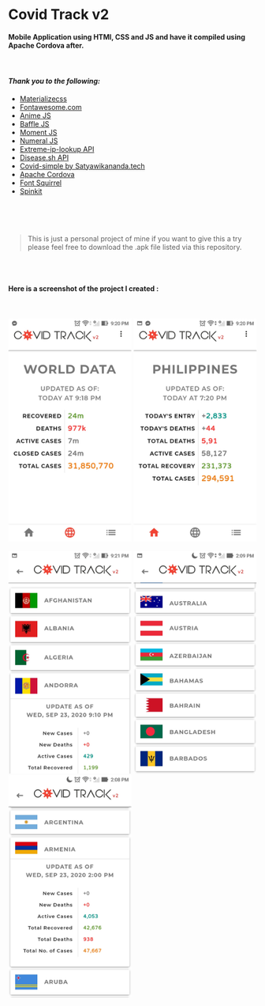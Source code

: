 # Covid Track v2

#### Mobile Application using HTMl, CSS and JS and have it compiled using Apache Cordova after.
<br/>

#### *Thank you to the following:*


* [Materializecss](https://materializecss.com/)
* [Fontawesome.com](https://fontawesome.com/)
* [Anime JS](https://animejs.com/)
* [Baffle JS](https://camwiegert.github.io/baffle/)
* [Moment JS](https://momentjs.com/)
* [Numeral JS](http://numeraljs.com/)
* [Extreme-ip-lookup API](https://extreme-ip-lookup.com/json/)
* [Disease.sh API](https://corona.lmao.ninja/)
* [Covid-simple by Satyawikananda.tech](https://covid-simple.satyawikananda.tech/)
* [Apache Cordova](https://cordova.apache.org/)
* [Font Squirrel](https://www.fontsquirrel.com/)
* [Spinkit](https://github.com/tobiasahlin/SpinKit)

<br/>
<br/>
<br/>

> This is just a personal project of mine if you want to give this a try please feel free to download the .apk file listed via this repository.


<br/>
<br/>

#### **Here is a screenshot of the project I created :**
<br/>
<br/>

 <img src="IMG_for_MD/3.jpg" width="250" height="450" /> 

<img src="IMG_for_MD/4.jpg" width="250" height="450" /> 

<br/>
<br/>

<img src="IMG_for_MD/5.jpg" width="250" height="450" /> 

<img src="IMG_for_MD/2.jpg" width="250" height="450" /> 

<img src="IMG_for_MD/1.jpg" width="250" height="450" /> 






               
               
                   


